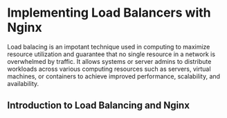 
# Implementing Load Balancers with Nginx

Load balacing is an impotant technique used in computing to maximize resource utilization and guarantee that no single resource in a network is overwhelmed by traffic. It allows systems or server admins to distribute workloads across various computing resources such as servers, virtual machines, or containers to achieve improved performance, scalability, and availability. 

## Introduction to Load Balancing and Nginx

